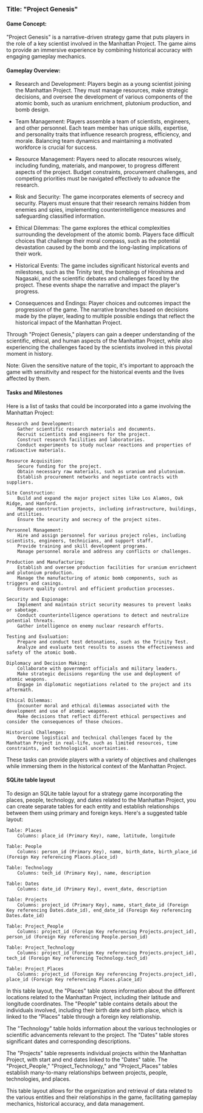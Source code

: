 ### Title: "Project Genesis"

#### Game Concept:
"Project Genesis" is a narrative-driven strategy game that puts players in the role of a key scientist involved in the Manhattan Project. The game aims to provide an immersive experience by combining historical accuracy with engaging gameplay mechanics.

#### Gameplay Overview:

- Research and Development: Players begin as a young scientist joining the Manhattan Project. They must manage resources, make strategic decisions, and oversee the development of various components of the atomic bomb, such as uranium enrichment, plutonium production, and bomb design.

- Team Management: Players assemble a team of scientists, engineers, and other personnel. Each team member has unique skills, expertise, and personality traits that influence research progress, efficiency, and morale. Balancing team dynamics and maintaining a motivated workforce is crucial for success.

- Resource Management: Players need to allocate resources wisely, including funding, materials, and manpower, to progress different aspects of the project. Budget constraints, procurement challenges, and competing priorities must be navigated effectively to advance the research.

- Risk and Security: The game incorporates elements of secrecy and security. Players must ensure that their research remains hidden from enemies and spies, implementing counterintelligence measures and safeguarding classified information.

- Ethical Dilemmas: The game explores the ethical complexities surrounding the development of the atomic bomb. Players face difficult choices that challenge their moral compass, such as the potential devastation caused by the bomb and the long-lasting implications of their work.

- Historical Events: The game includes significant historical events and milestones, such as the Trinity test, the bombings of Hiroshima and Nagasaki, and the scientific debates and challenges faced by the project. These events shape the narrative and impact the player's progress.

- Consequences and Endings: Player choices and outcomes impact the progression of the game. The narrative branches based on decisions made by the player, leading to multiple possible endings that reflect the historical impact of the Manhattan Project.

Through "Project Genesis," players can gain a deeper understanding of the scientific, ethical, and human aspects of the Manhattan Project, while also experiencing the challenges faced by the scientists involved in this pivotal moment in history.

Note: Given the sensitive nature of the topic, it's important to approach the game with sensitivity and respect for the historical events and the lives affected by them.

#### Tasks and Milestones

Here is a list of tasks that could be incorporated into a game involving the Manhattan Project:

    Research and Development:
        Gather scientific research materials and documents.
        Recruit scientists and engineers for the project.
        Construct research facilities and laboratories.
        Conduct experiments to study nuclear reactions and properties of radioactive materials.

    Resource Acquisition:
        Secure funding for the project.
        Obtain necessary raw materials, such as uranium and plutonium.
        Establish procurement networks and negotiate contracts with suppliers.

    Site Construction:
        Build and expand the major project sites like Los Alamos, Oak Ridge, and Hanford.
        Manage construction projects, including infrastructure, buildings, and utilities.
        Ensure the security and secrecy of the project sites.

    Personnel Management:
        Hire and assign personnel for various project roles, including scientists, engineers, technicians, and support staff.
        Provide training and skill development programs.
        Manage personnel morale and address any conflicts or challenges.

    Production and Manufacturing:
        Establish and oversee production facilities for uranium enrichment and plutonium production.
        Manage the manufacturing of atomic bomb components, such as triggers and casings.
        Ensure quality control and efficient production processes.

    Security and Espionage:
        Implement and maintain strict security measures to prevent leaks or sabotage.
        Conduct counterintelligence operations to detect and neutralize potential threats.
        Gather intelligence on enemy nuclear research efforts.

    Testing and Evaluation:
        Prepare and conduct test detonations, such as the Trinity Test.
        Analyze and evaluate test results to assess the effectiveness and safety of the atomic bomb.

    Diplomacy and Decision Making:
        Collaborate with government officials and military leaders.
        Make strategic decisions regarding the use and deployment of atomic weapons.
        Engage in diplomatic negotiations related to the project and its aftermath.

    Ethical Dilemmas:
        Encounter moral and ethical dilemmas associated with the development and use of atomic weapons.
        Make decisions that reflect different ethical perspectives and consider the consequences of those choices.

    Historical Challenges:
        Overcome logistical and technical challenges faced by the Manhattan Project in real-life, such as limited resources, time constraints, and technological uncertainties.

These tasks can provide players with a variety of objectives and challenges while immersing them in the historical context of the Manhattan Project.

#### SQLite table layout

To design an SQLite table layout for a strategy game incorporating the places, people, technology, and dates related to the Manhattan Project, you can create separate tables for each entity and establish relationships between them using primary and foreign keys. Here's a suggested table layout:

    Table: Places
        Columns: place_id (Primary Key), name, latitude, longitude

    Table: People
        Columns: person_id (Primary Key), name, birth_date, birth_place_id (Foreign Key referencing Places.place_id)

    Table: Technology
        Columns: tech_id (Primary Key), name, description

    Table: Dates
        Columns: date_id (Primary Key), event_date, description

    Table: Projects
        Columns: project_id (Primary Key), name, start_date_id (Foreign Key referencing Dates.date_id), end_date_id (Foreign Key referencing Dates.date_id)

    Table: Project_People
        Columns: project_id (Foreign Key referencing Projects.project_id), person_id (Foreign Key referencing People.person_id)

    Table: Project_Technology
        Columns: project_id (Foreign Key referencing Projects.project_id), tech_id (Foreign Key referencing Technology.tech_id)

    Table: Project_Places
        Columns: project_id (Foreign Key referencing Projects.project_id), place_id (Foreign Key referencing Places.place_id)

In this table layout, the "Places" table stores information about the different locations related to the Manhattan Project, including their latitude and longitude coordinates. The "People" table contains details about the individuals involved, including their birth date and birth place, which is linked to the "Places" table through a foreign key relationship.

The "Technology" table holds information about the various technologies or scientific advancements relevant to the project. The "Dates" table stores significant dates and corresponding descriptions.

The "Projects" table represents individual projects within the Manhattan Project, with start and end dates linked to the "Dates" table. The "Project_People," "Project_Technology," and "Project_Places" tables establish many-to-many relationships between projects, people, technologies, and places.

This table layout allows for the organization and retrieval of data related to the various entities and their relationships in the game, facilitating gameplay mechanics, historical accuracy, and data management.